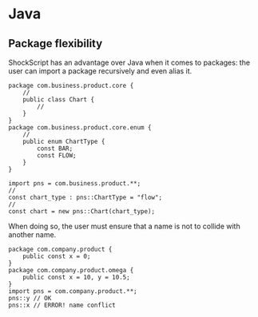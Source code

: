# Java

## Package flexibility

ShockScript has an advantage over Java when it comes to packages: the user can import a package recursively and even alias it.

```
package com.business.product.core {
    //
    public class Chart {
        //
    }
}
package com.business.product.core.enum {
    //
    public enum ChartType {
        const BAR;
        const FLOW;
    }
}

import pns = com.business.product.**;
//
const chart_type : pns::ChartType = "flow";
//
const chart = new pns::Chart(chart_type);
```

When doing so, the user must ensure that a name is not to collide with another name.

```
package com.company.product {
    public const x = 0;
}
package com.company.product.omega {
    public const x = 10, y = 10.5;
}
import pns = com.company.product.**;
pns::y // OK
pns::x // ERROR! name conflict
```